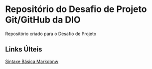 # Repositório do Desafio de Projeto Git/GitHub da DIO
Repositório criado para o Desafio de Projeto

## Links Últeis 
[Sintaxe Básica Markdonw](https://www.markdownguide.org/basic-syntax)
